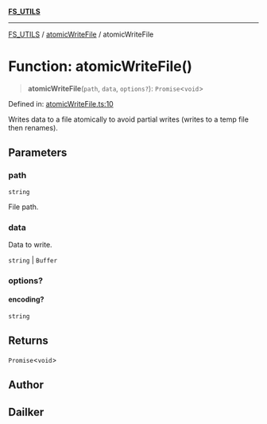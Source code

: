 [**FS_UTILS**](../../README.md)

***

[FS_UTILS](../../README.md) / [atomicWriteFile](../README.md) / atomicWriteFile

# Function: atomicWriteFile()

> **atomicWriteFile**(`path`, `data`, `options?`): `Promise`\<`void`\>

Defined in: [atomicWriteFile.ts:10](https://github.com/dailker/everyutil/blob/26e2bb73429918cf0d08899e9efd90b82a42c92e/src/fs/atomicWriteFile.ts#L10)

Writes data to a file atomically to avoid partial writes (writes to a temp file then renames).

## Parameters

### path

`string`

File path.

### data

Data to write.

`string` | `Buffer`

### options?

#### encoding?

`string`

## Returns

`Promise`\<`void`\>

## Author

## Dailker
